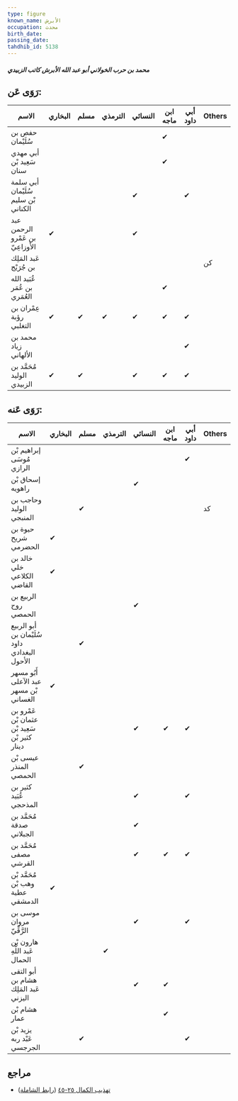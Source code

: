 ```yaml
---
type: figure
known_name: الأبرش
occupation: محدث
birth_date:
passing_date:
tahdhib_id: 5138
---
```

##### محمد بن حرب الخولاني أبو عبد الله الأبرش كاتب الزبيدي

## رَوَى عَن:
| الاسم                               | البخاري | مسلم | الترمذي | النسائي | ابن ماجه | أبي داود | Others |
| ----------------------------------- | ------- | ---- | ------- | ------- | -------- | -------- | ------ |
| حفص بن سُلَيْمان                    |         |      |         |         | ✔        |          |        |
| أبي مهدي سَعِيد بْن سنان            |         |      |         |         | ✔        |          |        |
| أبي سلمة سُلَيْمان بْن سليم الكناني |         |      |         | ✔       |          | ✔        |        |
| عبد الرحمن بن عَمْرو الأَوزاعِيّ    | ✔       |      |         | ✔       |          |          |        |
| عَبد المَلِك بن جُرَيْج             |         |      |         |         |          |          | كن     |
| عُبَيد الله بن عُمَر العُمَري       |         |      |         |         | ✔        |          |        |
| عِمْران بن رؤبة التغلبي             | ✔       | ✔    | ✔       | ✔       | ✔        | ✔        |        |
| محمد بن زياد الألهاني               |         |      |         |         |          | ✔        |        |
| مُحَمَّد بن الوليد الزبيدي          | ✔       | ✔    |         | ✔       | ✔        | ✔        |        |
## رَوَى عَنه:
| الاسم                                         | البخاري | مسلم | الترمذي | النسائي | ابن ماجه | أبي داود | Others |
| --------------------------------------------- | ------- | ---- | ------- | ------- | -------- | -------- | ------ |
| إبراهيم بْن مُوسَى الرازي                     |         |      |         |         |          | ✔        |        |
| إسحاق بْن راهويه                              |         |      |         | ✔       |          |          |        |
| وحاجب بن الوليد المنبجي                       |         | ✔    |         |         |          |          | كد     |
| حيوة بن شريح الحضرمي                          | ✔       |      |         |         |          |          |        |
| خالد بن خلي الكلاعي القاضي                    | ✔       |      |         |         |          |          |        |
| الربيع بن روح الحمصي                          |         |      |         | ✔       |          |          |        |
| أبو الربيع سُلَيْمان بن داود البغدادي الأحول  |         | ✔    |         |         |          |          |        |
| أَبُو مسهر عبد الآعلى بْن مسهر الغساني        | ✔       |      |         |         |          |          |        |
| عَمْرو بن عثمان بْن سَعِيد بْن كثير بْن دينار |         |      |         | ✔       | ✔        | ✔        |        |
| عيسى بْن المنذر الحمصي                        |         | ✔    |         |         |          |          |        |
| كثير بن عُبَيد المذحجي                        |         |      |         | ✔       |          | ✔        |        |
| مُحَمَّد بن صدقة الجبلاني                     |         |      |         | ✔       |          |          |        |
| مُحَمَّد بن مصفى القرشي                       |         |      |         | ✔       | ✔        | ✔        |        |
| مُحَمَّد بْن وهب بْن عطية الدمشقي             | ✔       |      |         |         |          |          |        |
| موسى بن مروان الرَّقِّيّ                      |         |      |         | ✔       |          | ✔        |        |
| هارون بْن عَبد اللَّهِ الحمال                 |         |      | ✔       |         |          |          |        |
| أبو التقى هشام بن عَبد المَلِك اليزني         |         |      |         | ✔       | ✔        |          |        |
| هشام بْن عمار                                 |         |      |         |         | ✔        |          |        |
| يزيد بْن عَبْد ربه الجرجسي                    |         | ✔    |         |         |          | ✔        |        |
## مراجع
- [تهذيب الكمال ٢٥-٤٥](obsidian://open?vault=Tahdhib-al-Kamal&file=Figures/٥١٣٨-محمد%20بن%20حرب%20الخولاني%20أبو%20عبد%20الله%20الأبرش%20كاتب%20الزبيدي) ([رابط الشاملة](https://shamela.ws/book/3722/13138))